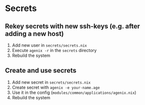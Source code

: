 # Secrets

## Rekey secrets with new ssh-keys (e.g. after adding a new host)

1. Add new user in `secrets/secrets.nix`
2. Execute `agenix -r` in the `secrets` directory
3. Rebuild the system

## Create and use secrets

1. Add new secret in `secrets/secrets.nix`
2. Create secret with `agenix -e your-name.age`
3. Use it in the config (`modules/common/applications/agenix.nix`)
4. Rebuild the system

